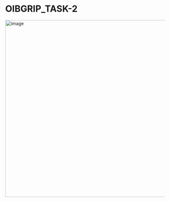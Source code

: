 # OIBGRIP_TASK-2
<img width="559" alt="image" src="https://github.com/SuraviMitra/OIBGRIP_TASK-2/assets/119784780/cafb231f-f9cc-4a1c-997e-8a3a10af3cb6">
